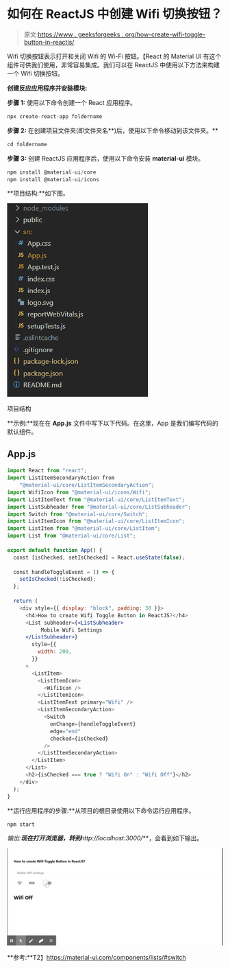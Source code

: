 # 如何在 ReactJS 中创建 Wifi 切换按钮？

> 原文:[https://www . geeksforgeeks . org/how-create-wifi-toggle-button-in-reactjs/](https://www.geeksforgeeks.org/how-to-create-wifi-toggle-button-in-reactjs/)

Wifi 切换按钮表示打开和关闭 Wifi 的 Wi-Fi 按钮。【React 的 Material UI 有这个组件可供我们使用，非常容易集成。我们可以在 ReactJS 中使用以下方法来构建一个 Wifi 切换按钮。

**创建反应应用程序并安装模块:**

**步骤 1:** 使用以下命令创建一个 React 应用程序。

```jsx
npx create-react-app foldername
```

**步骤 2:** 在创建项目文件夹(即文件夹名**)后，使用以下命令移动到该文件夹。**

```jsx
cd foldername
```

**步骤 3:** 创建 ReactJS 应用程序后，使用以下命令安装 **material-ui** 模块。

```jsx
npm install @material-ui/core
npm install @material-ui/icons
```

**项目结构:**如下图。

![](img/f04ae0d8b722a9fff0bd9bd138b29c23.png)

项目结构

**示例:**现在在 **App.js** 文件中写下以下代码。在这里，App 是我们编写代码的默认组件。

## App.js

```jsx
import React from "react";
import ListItemSecondaryAction from 
    "@material-ui/core/ListItemSecondaryAction";
import WifiIcon from "@material-ui/icons/Wifi";
import ListItemText from "@material-ui/core/ListItemText";
import ListSubheader from "@material-ui/core/ListSubheader";
import Switch from "@material-ui/core/Switch";
import ListItemIcon from "@material-ui/core/ListItemIcon";
import ListItem from "@material-ui/core/ListItem";
import List from "@material-ui/core/List";

export default function App() {
  const [isChecked, setIsChecked] = React.useState(false);

  const handleToggleEvent = () => {
    setIsChecked(!isChecked);
  };

  return (
    <div style={{ display: "block", padding: 30 }}>
      <h4>How to create Wifi Toggle Button in ReactJS?</h4>
      <List subheader={<ListSubheader>
           Mobile WiFi Settings
      </ListSubheader>}
        style={{
          width: 200,
        }}
      >
        <ListItem>
          <ListItemIcon>
            <WifiIcon />
          </ListItemIcon>
          <ListItemText primary="Wifi" />
          <ListItemSecondaryAction>
            <Switch
              onChange={handleToggleEvent}
              edge="end"
              checked={isChecked}
            />
          </ListItemSecondaryAction>
        </ListItem>
      </List>
      <h2>{isChecked === true ? "Wifi On" : "Wifi Off"}</h2>
    </div>
  );
}
```

**运行应用程序的步骤:**从项目的根目录使用以下命令运行应用程序。

```jsx
npm start
```

**输出:**现在打开浏览器，转到***http://localhost:3000/***，会看到如下输出。

![](img/438458e8af60200d7736d1be47f9c211.png)

**参考:**T2】https://material-ui.com/components/lists/#switch